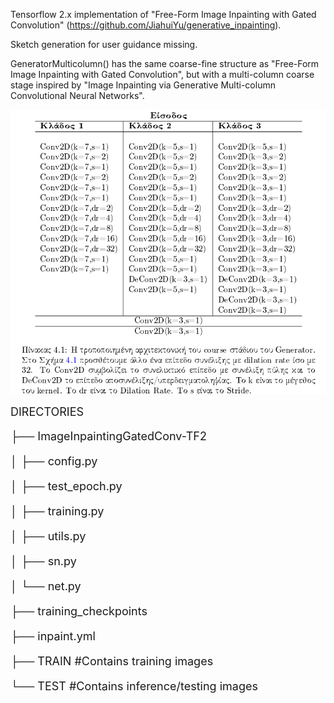 Tensorflow 2.x implementation of "Free-Form Image Inpainting with Gated Convolution" (https://github.com/JiahuiYu/generative_inpainting). 

Sketch generation for user guidance missing.

GeneratorMulticolumn() has the same coarse-fine structure as "Free-Form Image Inpainting with Gated Convolution", but with a multi-column coarse stage inspired by "Image Inpainting via Generative Multi-column Convolutional Neural Networks".

![alt text](https://github.com/kosmar2011/ImageInpaintingGatedConv-TF2/blob/master/table.PNG?raw=true)

<font size="4">
DIRECTORIES

├── ImageInpaintingGatedConv-TF2

│   ├── config.py

│   ├── test_epoch.py

│   ├── training.py

│   ├── utils.py

│   ├── sn.py

│   └── net.py

├── training_checkpoints

├── inpaint.yml

├── TRAIN #Contains training images 

└── TEST  #Contains inference/testing images
</font>
